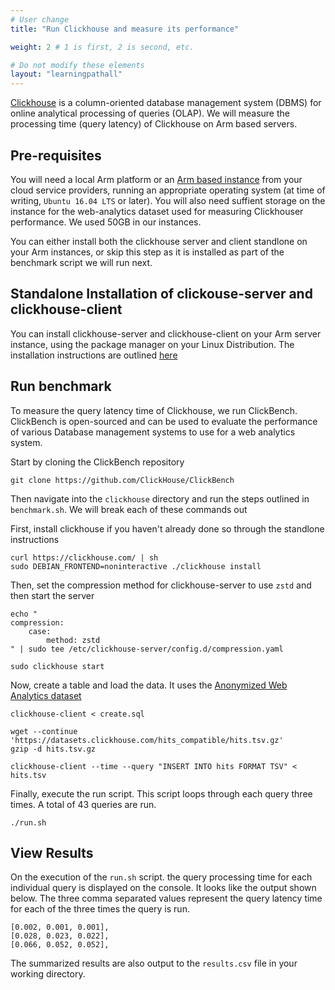 ```yaml
---
# User change
title: "Run Clickhouse and measure its performance"

weight: 2 # 1 is first, 2 is second, etc.

# Do not modify these elements
layout: "learningpathall"
---
```

[Clickhouse](https://clickhouse.com/docs/en/home) is a column-oriented database management system (DBMS) for online analytical processing of queries (OLAP).
We will measure the processing time (query latency) of Clickhouse on Arm based servers.

## Pre-requisites

You will need a local Arm platform or an [Arm based instance](/learning-paths/cloud/providers/) from your cloud service providers, running an appropriate operating system (at time of writing, `Ubuntu 16.04 LTS` or later). You will also need suffient storage on the instance for the web-analytics dataset used for measuring Clickhouser performance. We used 50GB in our instances.

You can either install both the clickhouse server and client standlone on your Arm instances, or skip this step as it is installed as part of the benchmark script we will run next.

## Standalone Installation of clickouse-server and clickhouse-client
You can install clickhouse-server and clickhouse-client on your Arm server instance, using the package manager on your Linux Distribution. The installation instructions are outlined [here](https://clickhouse.com/docs/en/install)

## Run benchmark 

To measure the query latency time of Clickhouse, we run ClickBench. ClickBench is open-sourced and can be used to evaluate the performance of various Database management systems to use for a web analytics system. 

Start by cloning the ClickBench repository

```console
git clone https://github.com/ClickHouse/ClickBench
```
Then navigate into the `clickhouse` directory and run the steps outlined in `benchmark.sh`. We will break each of these commands out

First, install clickhouse if you haven't already done so through the standlone instructions

```console
curl https://clickhouse.com/ | sh
sudo DEBIAN_FRONTEND=noninteractive ./clickhouse install
```
Then, set the compression method for clickhouse-server to use `zstd` and then start the server

```console
echo "
compression:
    case:
        method: zstd
" | sudo tee /etc/clickhouse-server/config.d/compression.yaml

sudo clickhouse start
```
Now, create a table and load the data. It uses the [Anonymized Web Analytics dataset](https://clickhouse.com/docs/en/getting-started/example-datasets/metrica/)

```console
clickhouse-client < create.sql

wget --continue 'https://datasets.clickhouse.com/hits_compatible/hits.tsv.gz'
gzip -d hits.tsv.gz

clickhouse-client --time --query "INSERT INTO hits FORMAT TSV" < hits.tsv
```
Finally, execute the run script. This script loops through each query three times. A total of 43 queries are run.

```console
./run.sh
```

## View Results

On the execution of the `run.sh` script. the query processing time for each individual query is displayed on the console. It looks like the output shown below. The three comma separated values represent the query latency time for each of the three times the query is run.

```
[0.002, 0.001, 0.001],
[0.028, 0.023, 0.022],
[0.066, 0.052, 0.052],
```

The summarized results are also output to the `results.csv` file in your working directory. 
